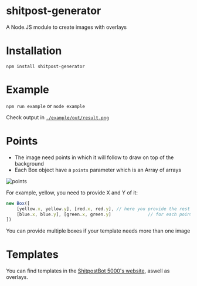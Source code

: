 # shitpost-generator
A Node.JS module to create images with overlays

# Installation
`npm install shitpost-generator`

# Example
`npm run example` or `node example`

Check output in [`./example/out/result.png`](https://github.com/nirewen/shitpost-generator/blob/master/example/out/result.png)

# Points

* The image need points in which it will follow to draw on top of the background
* Each Box object have a `points` parameter which is an Array of arrays

![points](https://i.imgur.com/m4ruZah.png)

For example, yellow, you need to provide X and Y of it:
```javascript
new Box([
    [yellow.x, yellow.y], [red.x, red.y], // here you provide the rest of the points
    [blue.x, blue.y], [green.x, green.y]              // for each point of the box
])
```

You can provide multiple boxes if your template needs more than one image

# Templates

You can find templates in the [ShitpostBot 5000's website](https://www.shitpostbot.com/gallery/templates), aswell as overlays.